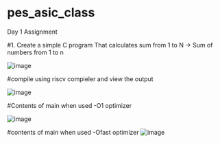 # pes_asic_class
Day 1 Assignment

#1. Create a simple C program That calculates sum from 1 to N -> Sum of numbers from 1 to n

![image](https://github.com/udayM-design/pes_asic_class/assets/93391726/a0232be1-1572-4843-9be3-877b61c66537)

#compile using riscv compieler and view the output

![image](https://github.com/udayM-design/pes_asic_class/assets/93391726/c8dcc0b5-bed6-4eac-9760-e93bbbaf7eac)

#Contents of main when used -O1 optimizer


![image](https://github.com/udayM-design/pes_asic_class/assets/93391726/455902cf-c3ad-4182-a627-044eafe9aed1)

#contents of main when used -Ofast optimizer
![image](https://github.com/udayM-design/pes_asic_class/assets/93391726/a2b161d8-40a2-4953-b88d-140c525ba2a2)
